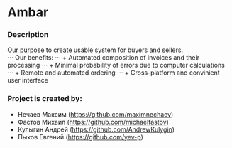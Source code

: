 # Ambar

### Description
Our purpose to create usable system for buyers and sellers.  
⋅⋅⋅ Our benefits:
⋅⋅⋅ + Automated composition of invoices and their processing
⋅⋅⋅ + Minimal probability of errors due to computer calculations
⋅⋅⋅ + Remote and automated ordering
⋅⋅⋅ + Cross-platform and convinient user interface


### Project is created by:
* Нечаев Максим (https://github.com/maximnechaev)
* Фастов Михаил (https://github.com/michaelfastov)
* Кулыгин Андрей (https://github.com/AndrewKulygin)
* Пыхов Евгений (https://github.com/yev-p)
